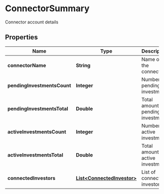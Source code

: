 

# ConnectorSummary

Connector account details

## Properties

| Name | Type | Description | Notes |
|------------ | ------------- | ------------- | -------------|
|**connectorName** | **String** | Name of the connector |  [optional] |
|**pendingInvestmentsCount** | **Integer** | Number of pending investments |  [optional] |
|**pendingInvestmentsTotal** | **Double** | Total amount of pending investments |  [optional] |
|**activeInvestmentsCount** | **Integer** | Number of active investments |  [optional] |
|**activeInvestmentsTotal** | **Double** | Total amount of active investments |  [optional] |
|**connectedInvestors** | [**List&lt;ConnectedInvestor&gt;**](ConnectedInvestor.md) | List of connected investors |  [optional] |



